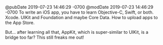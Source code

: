 @pubDate 2019-07-23 14:46:29 -0700
@modDate 2019-07-23 14:46:29 -0700
To write an iOS app, you have to learn Objective-C, Swift, or both. Xcode. UIKit and Foundation and maybe Core Data. How to upload apps to the App Store.

But… after learning all that, AppKit, which is super-similar to UIKit, is a bridge too far? This still freaks me out!
